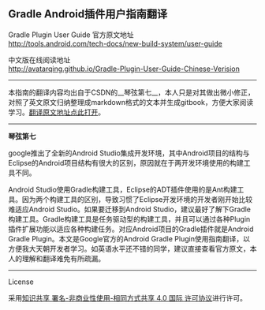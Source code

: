 Gradle Android插件用户指南翻译
---

Gradle Plugin User Guide 官方原文地址  
http://tools.android.com/tech-docs/new-build-system/user-guide

中文版在线阅读地址  
http://avatarqing.github.io/Gradle-Plugin-User-Guide-Chinese-Verision

---

本指南的翻译内容均出自于CSDN的__琴弦第七__，本人只是对其做出微小修正，对照了英文原文归纳整理成markdown格式的文本并生成gitbook，方便大家阅读学习。[翻译原文地址点此打开](http://blog.csdn.net/qinxiandiqi/article/category/2394347)。

---

__琴弦第七__

google推出了全新的Android Studio集成开发环境，其中Android项目的结构与Eclipse的Android项目结构有很大的区别，原因就在于两开发环境使用的构建工具不同。

Android Studio使用Gradle构建工具，Eclipse的ADT插件使用的是Ant构建工具。因为两个构建工具的区别，导致习惯了Eclipse开发环境的开发者刚开始比较难适应Android Studio。如果要迁移到Android Studio，建议最好了解下Gradle构建工具。Gradle构建工具是任务驱动型的构建工具，并且可以通过各种Plugin插件扩展功能以适应各种构建任务。对应Android项目的Gradle插件就是Android Gradle Plugin。本文是Google官方的Android Gradle Plugin使用指南翻译，以方便我大天朝开发者学习。如英语水平还不错的同学，建议直接查看官方原文，本人的理解和翻译难免有所疏漏。

---

License

采用[知识共享 署名-非商业性使用-相同方式共享 4.0 国际 许可协议](http://creativecommons.org/licenses/by-nc-sa/4.0/)进行许可。
